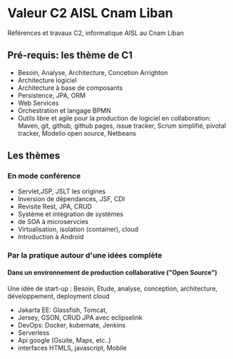 # Valeur C2 AISL Cnam Liban
Références et  travaux C2, informatique AISL au Cnam Liban

## Pré-requis: les thème de C1
* Besoin, Analyse, Architecture, Concetion Arrighton
* Architecture logiciel
* Architecture à base de composants
* Persistence, JPA, ORM
* Web Services
* Orchestration et langage BPMN 
* Outils libre et agile pour la production de logiciel en collaboration: Maven, git, github, github pages, issue tracker, Scrum simplifié, pivotal tracker, Modelio open source, Netbeans

## Les thèmes 

### En mode conférence
* Servlet,JSP, JSLT les origines
* Inversion de dépendances, JSF, CDI 
* Revisite Rest, JPA, CRUD
* Système et intégration de systèmes
* de SOA à microservcies
* Virtualisation, isolation (container), cloud
* Introduction à Android


### Par la pratique autour d'une idées complète 

#### Dans un environnement de production collaborative ("Open Source")

Une idée de start-up : Besoin, Etude, analyse, conception, architecture, développement, deployment cloud

* Jakarta EE: Glassfish, Tomcat,
* Jersey, GSON, CRUD JPA avec eclipselink
* DevOps: Docker, kubernate, Jenkins 
* Serverless 
* Api google (Gsuite, Maps, etc..)
* interfaces HTMLS, javascript, Mobile


